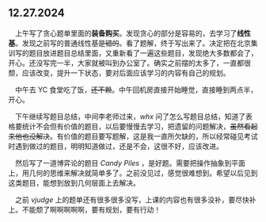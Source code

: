 ## 12.27.2024

&emsp;上午写了贪心题单里面的**装备购买**。发现贪心的部分是容易的，去学习了**线性基**。发现之前写的普通线性基~~是错的~~。看了题解，终于写出来了。决定把在北京集训写的题目放进题目总结里面，又重新看了一遍这些题目，发现绝大多数都会了，开心。还没写完一半，大家就被叫到办公室了。确实之前摆的太多了，一直都很颓，应该改变，提升一下状态，要对后面应该学习的内容有自己的规划。

&emsp;中午去 YC 食堂吃了饭，~~还不赖~~。中午回机房直接开始睡觉，直接睡到两点半，开心。

&emsp;下午继续写题目总结，中间李老师过来，$whx$ 问了怎么写题目总结，知道了表格要统计不会但有价值的题目，以后要慢慢去学习，把遗留的问题解决，~~虽然看起来他也没解决~~。有价值的题目要写题解，这是我一直所欠缺的，所以经常碰见考试时遇到做过的题目，明明知道做过，还是不会，这很不好，应该改进。

&emsp;然后写了一道博弈论的题目 $Candy$ $Piles$ ，是好题。需要把操作抽象到平面上，用几何的思维来解决就简单多了。之前没见过，感觉很难想到。希望以后见到这类题目，能想到放到几何层面上去解决。

&emsp;之前 $vjudge$ 上的题单还有很多很多没写，上课的内容也有很多没补，要尽快补上。不能颓了啊啊啊啊啊，要有规划，要有行动！